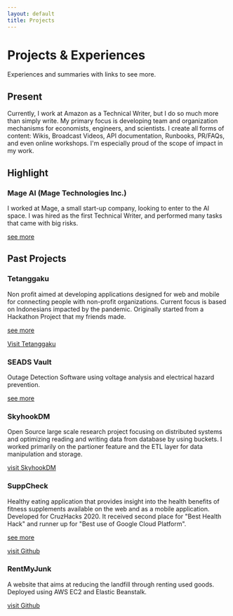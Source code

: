 ```yaml
---
layout: default
title: Projects
---
```

# Projects & Experiences
Experiences and summaries with links to see more.

## Present

Currently, I work at Amazon as a Technical Writer, but I do so much more than simply write. My primary focus is developing team and organization mechanisms for economists, engineers, and scientists. I create all forms of content: Wikis, Broadcast Videos, API documentation, Runbooks, PR/FAQs, and even online workshops. I'm especially proud of the scope of impact in my work.

## Highlight

### Mage AI (Mage Technologies Inc.)

I worked at Mage, a small start-up company, looking to enter to the AI space. I was hired as the first Technical Writer, and performed many tasks that came with big risks.

[see more](projects/MageAI.md)

## Past Projects

### Tetanggaku
Non profit aimed at developing applications designed for web and mobile for connecting people with non-profit organizations. Current focus is based on Indonesians impacted by the pandemic. Originally started from a Hackathon Project that my friends made.

[see more](projects/Tetanggaku.md)  

[Visit Tetanggaku](https://tetanggaku.com/#/)

### SEADS Vault
Outage Detection Software using voltage analysis and electrical hazard prevention.

[see more](projects/SDP.md)

### SkyhookDM
Open Source large scale research project focusing on distributed systems and optimizing reading and writing data from database by using buckets. I worked primarily on the partioner feature and the ETL layer for data manipulation and storage.

[visit SkyhookDM](https://sites.google.com/view/skyhookdm/home)

### SuppCheck
Healthy eating application that provides insight into the health benefits of fitness supplements available on the web and as a mobile application. Developed for CruzHacks 2020. It received second place for "Best Health Hack" and runner up for "Best use of Google Cloud Platform".

[see more](projects/SuppCheck.md) 

[visit Github](https://github.com/dref11/SuppCheck)

### RentMyJunk
A website that aims at reducing the landfill through renting used goods. Deployed using AWS EC2 and Elastic Beanstalk.

[visit Github](https://github.com/ntjandra/cse115a)

